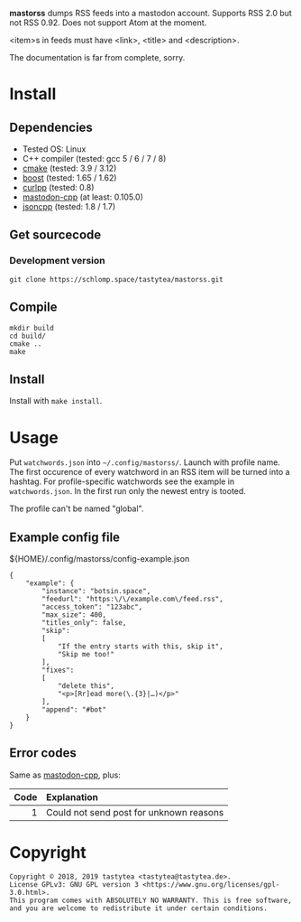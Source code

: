 **mastorss** dumps RSS feeds into a mastodon account.
Supports RSS 2.0 but not RSS 0.92. Does not support Atom at the moment.

\<item\>s in feeds must have \<link\>, \<title\> and \<description\>.

The documentation is far from complete, sorry.

# Install

## Dependencies

 * Tested OS: Linux
 * C++ compiler (tested: gcc 5 / 6 / 7 / 8)
 * [cmake](https://cmake.org/) (tested: 3.9 / 3.12)
 * [boost](http://www.boost.org/) (tested: 1.65 / 1.62)
 * [curlpp](http://www.curlpp.org/) (tested: 0.8)
 * [mastodon-cpp](https://schlomp.space/tastytea/mastodon-cpp) (at least:
   0.105.0)
 * [jsoncpp](https://github.com/open-source-parsers/jsoncpp) (tested: 1.8 / 1.7)

## Get sourcecode

### Development version

    git clone https://schlomp.space/tastytea/mastorss.git

## Compile

    mkdir build
    cd build/
    cmake ..
    make

## Install

Install with `make install`.

# Usage

Put `watchwords.json` into `~/.config/mastorss/`. Launch with profile name.  The
first occurence of every watchword in an RSS item will be turned into a hashtag.
For profile-specific watchwords see the example in `watchwords.json`.  In the
first run only the newest entry is tooted.

The profile can't be named "global".

## Example config file

${HOME}/.config/mastorss/config-example.json

    {
        "example": {
            "instance": "botsin.space",
            "feedurl": "https:\/\/example.com\/feed.rss",
            "access_token": "123abc",
            "max_size": 400,
            "titles_only": false,
            "skip":
            [
                "If the entry starts with this, skip it",
                "Skip me too!"
            ],
            "fixes":
            [
                "delete this",
                "<p>[Rr]ead more(\.{3}|…)</p>"
            ],
            "append": "#bot"
        }
    }


## Error codes

Same as
[mastodon-cpp](https://schlomp.space/tastytea/mastodon-cpp/src/branch/master/README.adoc#_error_codes),
plus:

|      Code | Explanation                             |
| --------: |:----------------------------------------|
|         1 | Could not send post for unknown reasons |

# Copyright

``` text
Copyright © 2018, 2019 tastytea <tastytea@tastytea.de>.
License GPLv3: GNU GPL version 3 <https://www.gnu.org/licenses/gpl-3.0.html>.
This program comes with ABSOLUTELY NO WARRANTY. This is free software,
and you are welcome to redistribute it under certain conditions.
```
